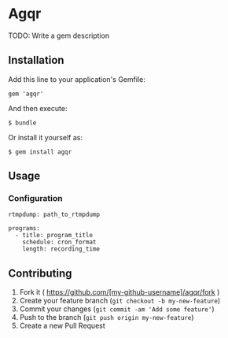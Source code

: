 # Agqr

TODO: Write a gem description

## Installation

Add this line to your application's Gemfile:

    gem 'agqr'

And then execute:

    $ bundle

Or install it yourself as:

    $ gem install agqr

## Usage

### Configuration
```
rtmpdump: path_to_rtmpdump

programs:
  - title: program_title
    schedule: cron_format
    length: recording_time
```

## Contributing

1. Fork it ( https://github.com/[my-github-username]/agqr/fork )
2. Create your feature branch (`git checkout -b my-new-feature`)
3. Commit your changes (`git commit -am 'Add some feature'`)
4. Push to the branch (`git push origin my-new-feature`)
5. Create a new Pull Request
